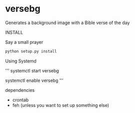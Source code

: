 # versebg
Generates a background image with a Bible verse of the day 

INSTALL

Say a small prayer
 
```python
python setup.py install 
```

Using Systemd

'''
systemctl start versebg

systemctl enable versebg
'''

dependencies

- crontab 
- feh (unless you want to set up something else)